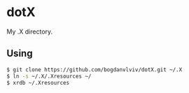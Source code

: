 # dotX
My .X directory.

## Using
```bash
$ git clone https://github.com/bogdanvlviv/dotX.git ~/.X
$ ln -s ~/.X/.Xresources ~/
$ xrdb ~/.Xresources
```
